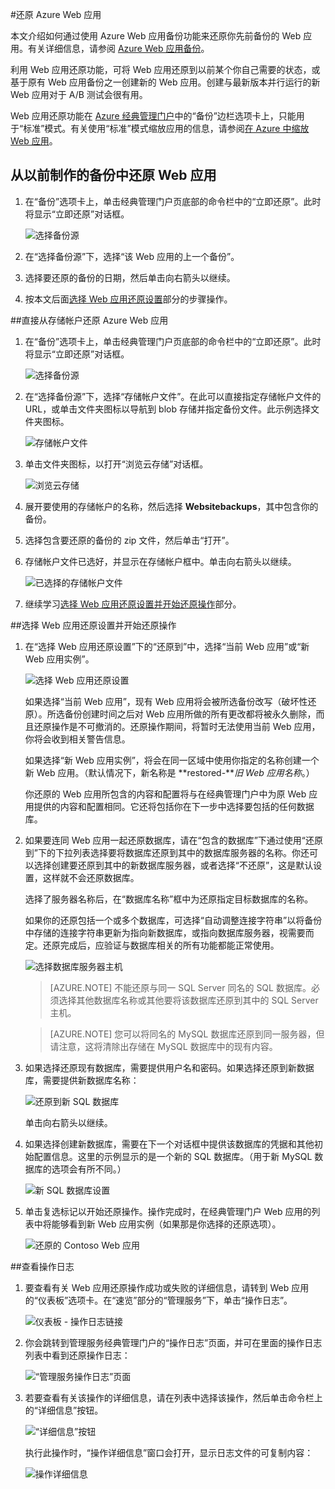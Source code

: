 <properties 
	pageTitle="在 Azure 中还原 Web 应用" 
	description="了解如何从备份还原 Web 应用。" 
	services="app-service\web" 
	documentationCenter="" 
	authors="cephalin" 
	manager="wpickett" 
	editor="jimbe"/>

<tags 
	ms.service="app-service"
	ms.date="01/26/2016" 
	wacn.date="03/28/2016"/>

#还原 Azure Web 应用

本文介绍如何通过使用 Azure Web 应用备份功能来还原你先前备份的 Web 应用。有关详细信息，请参阅 [Azure Web 应用备份](/documentation/articles/web-sites-backup/)。

利用 Web 应用还原功能，可将 Web 应用还原到以前某个你自己需要的状态，或基于原有 Web 应用备份之一创建新的 Web 应用。创建与最新版本并行运行的新 Web 应用对于 A/B 测试会很有用。

Web 应用还原功能在 [Azure 经典管理门户](http://manage.windowsazure.cn)中的“备份”边栏选项卡上，只能用于“标准”模式。有关使用“标准”模式缩放应用的信息，请参阅[在 Azure 中缩放 Web 应用](/documentation/articles/web-sites-scale)。

<a name="PreviousBackup"></a>
## 从以前制作的备份中还原 Web 应用

1. 在“备份”选项卡上，单击经典管理门户页底部的命令栏中的“立即还原”。此时将显示“立即还原”对话框。
	
	![选择备份源][ChooseBackupSource]
	
2. 在“选择备份源”下，选择“该 Web 应用的上一个备份”。
3. 选择要还原的备份的日期，然后单击向右箭头以继续。
4. 按本文后面[选择 Web 应用还原设置](#RestoreSettings)部分的步骤操作。

<a name="StorageAccount"></a>
##直接从存储帐户还原 Azure Web 应用

1. 在“备份”选项卡上，单击经典管理门户页底部的命令栏中的“立即还原”。此时将显示“立即还原”对话框。
	
	![选择备份源][ChooseBackupSource]
	
2. 在“选择备份源”下，选择“存储帐户文件”。在此可以直接指定存储帐户文件的 URL，或单击文件夹图标以导航到 blob 存储并指定备份文件。此示例选择文件夹图标。
	
	![存储帐户文件][StorageAccountFile]
	
3. 单击文件夹图标，以打开“浏览云存储”对话框。
	
	![浏览云存储][BrowseCloudStorage]
	

4. 展开要使用的存储帐户的名称，然后选择 **Websitebackups**，其中包含你的备份。
5. 选择包含要还原的备份的 zip 文件，然后单击“打开”。
6. 存储帐户文件已选好，并显示在存储帐户框中。单击向右箭头以继续。
	
	![已选择的存储帐户文件][StorageAccountFileSelected]
	
7. 继续学习[选择 Web 应用还原设置并开始还原操作](#RestoreSettings)部分。

<a name="RestoreSettings"></a>
##选择 Web 应用还原设置并开始还原操作
1. 在“选择 Web 应用还原设置”下的“还原到”中，选择“当前 Web 应用”或“新 Web 应用实例”。
	
	![选择 Web 应用还原设置][ChooseRestoreSettings]
	
	如果选择“当前 Web 应用”，现有 Web 应用将会被所选备份改写（破坏性还原）。所选备份创建时间之后对 Web 应用所做的所有更改都将被永久删除，而且还原操作是不可撤消的。还原操作期间，将暂时无法使用当前 Web 应用，你将会收到相关警告信息。
	
	如果选择“新 Web 应用实例”，将会在同一区域中使用你指定的名称创建一个新 Web 应用。（默认情况下，新名称是 **restored-***旧 Web 应用名称*。）
	
	你还原的 Web 应用所包含的内容和配置将与在经典管理门户中为原 Web 应用提供的内容和配置相同。它还将包括你在下一步中选择要包括的任何数据库。
2. 如果要连同 Web 应用一起还原数据库，请在“包含的数据库”下通过使用“还原到”下的下拉列表选择要将数据库还原到其中的数据库服务器的名称。你还可以选择创建要还原到其中的新数据库服务器，或者选择“不还原”，这是默认设置，这样就不会还原数据库。 
	
	选择了服务器名称后，在“数据库名称”框中为还原指定目标数据库的名称。
	
	如果你的还原包括一个或多个数据库，可选择“自动调整连接字符串”以将备份中存储的连接字符串更新为指向新数据库，或指向数据库服务器，视需要而定。还原完成后，应验证与数据库相关的所有功能都能正常使用。
	
	![选择数据库服务器主机][ChooseDBServer]
	
	> [AZURE.NOTE] 不能还原与同一 SQL Server 同名的 SQL 数据库。必须选择其他数据库名称或其他要将该数据库还原到其中的 SQL Server 主机。
	
	> [AZURE.NOTE] 您可以将同名的 MySQL 数据库还原到同一服务器，但请注意，这将清除出存储在 MySQL 数据库中的现有内容。
	
3. 如果选择还原现有数据库，需要提供用户名和密码。如果选择还原到新数据库，需要提供新数据库名称：
	
	![还原到新 SQL 数据库][RestoreToNewSQLDB]
	
	单击向右箭头以继续。	
4. 如果选择创建新数据库，需要在下一个对话框中提供该数据库的凭据和其他初始配置信息。这里的示例显示的是一个新的 SQL 数据库。（用于新 MySQL 数据库的选项会有所不同。）
	
	![新 SQL 数据库设置][NewSQLDBConfig]
	
5. 单击复选标记以开始还原操作。操作完成时，在经典管理门户 Web 应用的列表中将能够看到新 Web 应用实例（如果那是你选择的还原选项）。
	
	![还原的 Contoso Web 应用][RestoredContoso Website]

<a name="OperationLogs"></a>
##查看操作日志
	
1. 要查看有关 Web 应用还原操作成功或失败的详细信息，请转到 Web 应用的“仪表板”选项卡。在“速览”部分的“管理服务”下，单击“操作日志”。
	
	![仪表板 - 操作日志链接][DashboardOperationLogsLink]
	
2. 你会跳转到管理服务经典管理门户的“操作日志”页面，并可在里面的操作日志列表中看到还原操作日志：
	
	![“管理服务操作日志”页面][ManagementServicesOperationLogsList]
	
3. 若要查看有关该操作的详细信息，请在列表中选择该操作，然后单击命令栏上的“详细信息”按钮。
	
	![“详细信息”按钮][DetailsButton]
	
	执行此操作时，“操作详细信息”窗口会打开，显示日志文件的可复制内容：
	
	![操作详细信息][OperationDetails]
	

<!-- IMAGES -->
[ChooseBackupSource]: ./media/web-sites-restore/01ChooseBackupSource.png
[ChooseRestoreNow]: ./media/web-sites-restore/02ChooseRestoreNow.png
[ViewContainers]: ./media/web-sites-restore/03ViewContainers.png
[StorageAccountFile]: ./media/web-sites-restore/02StorageAccountFile.png
[BrowseCloudStorage]: ./media/web-sites-restore/03BrowseCloudStorage.png
[StorageAccountFileSelected]: ./media/web-sites-restore/04StorageAccountFileSelected.png
[ChooseRestoreSettings]: ./media/web-sites-restore/05ChooseRestoreSettings.png
[ChooseDBServer]: ./media/web-sites-restore/06ChooseDBServer.png
[RestoreToNewSQLDB]: ./media/web-sites-restore/07RestoreToNewSQLDB.png
[NewSQLDBConfig]: ./media/web-sites-restore/08NewSQLDBConfig.png
[RestoredContoso Website]: ./media/web-sites-restore/09RestoredContosoWebSite.png
[DashboardOperationLogsLink]: ./media/web-sites-restore/10DashboardOperationLogsLink.png
[ManagementServicesOperationLogsList]: ./media/web-sites-restore/11ManagementServicesOperationLogsList.png
[DetailsButton]: ./media/web-sites-restore/12DetailsButton.png
[OperationDetails]: ./media/web-sites-restore/13OperationDetails.png

<!---HONumber=76-->